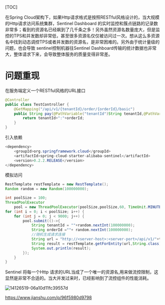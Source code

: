 [TOC]

在Spring Cloud架构下，如果Http请求格式是按照RESTful风格设计的，当大规模的Http请求访问系统集群，Sentinel Dashboard 的实时监控和簇点链路的记录数非常多；看到的资源名已经飙到了几千条之多！另外虽然资源名数量庞大，但是监控的TPS和并发数却非常低，甚至很多资源名仅仅被访问过一次。想从这么多资源名中找到动态调控TPS或者并发数的资源名，是非常困难的。另外由于统计量级的问题，也会导致 sentinel控制机器往Sentinel Dashboard传输的统计数据也非常大，整体请求下来，会导致整体服务的质量变得非常差。

# 问题重现
在服务端定义一个RESTful风格的URL接口
```java
@Controller
public class TestController {
    @GetMapping("/api/v1/{tenantId}/order/{orderId}/basic")
    public String pay(@PathVariable("tenantId")String tenantId,@PathVariable("orderId")String orderId){
        return tenantId+":"+orderId;
    }
}
```
引入依赖
```java
<dependency>
    <groupId>org.springframework.cloud</groupId>
    <artifactId>spring-cloud-starter-alibaba-sentinel</artifactId>
    <version>0.2.2.RELEASE</version>
</dependency>
```
模拟访问
```java
RestTemplate restTemplate = new RestTemplate();
Random random = new Random(100000000);

int poolSize = 100;
ThreadPoolExecutor
    pool = new ThreadPoolExecutor(poolSize,poolSize,60, TimeUnit.MINUTES,new ArrayBlockingQueue<>(1000000));
for (int i = 0; i < poolSize; i++) {
    for (int j = 0; j < 9000; j++) {
        pool.submit(()->{
            String tenantId = ""+random.nextInt(100000000);
            String orderId =""+ random.nextInt(100000000);
            //随机生成请求连接
            String url = "http://<server-host>:<server-port>/api/v1/"+tenantId+"/order/"+orderId+"/basic";
            String result = restTemplate.getForEntity(url,String.class).getBody();
            System.out.println(result);
        });
    }
}
```

Sentinel 将每一个Http 请求的URL当成了一个唯一的资源名,用来做流控限制，这显然是非常不合适的。当大并发过来时，已经影响到了流控组件的性能消耗。

![14126519-06a10d11fc39557d](https://raw.githubusercontent.com/1990frog/imagebed/default/1602319298_20200330141157804_1724931872.png)

https://www.jianshu.com/p/96f5980d9798